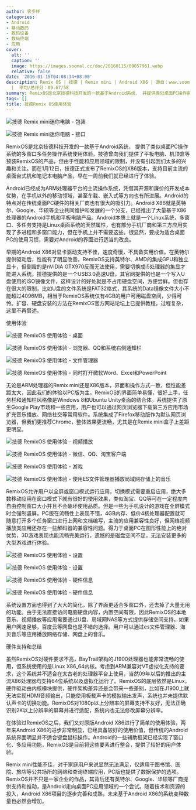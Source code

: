 ```yaml
---
author: 农步祥
categories:
- Android
- 移动数码
- 数码设备
- 数码终端
- 应用
cover:
  alt: ''
  caption: ''
  image: https://images.soomal.cc/doc/20160115/00057961.webp
  relative: false
date: '2016-01-15T04:08:34+08:00'
description: Remix OS | 技德 | Remix mini | Android X86 | 源自：www.soomal.com | 版权：原创
  |  平均/总评分：09.67/58
summary: RemixOS是北京技德科技开发的一款基于Android系统， 并提供类似桌面PC操作系统的多窗口多任务操作系统使用体验。而在1月12日，技德正式发布了RemixOS的X86版本，支持目前主流的桌面台式机和笔记本电脑产品，早在一周前我们就已经进行了体验。
tags: []
title: 技德Remix OS使用体验
---
```


![技德 Remix mini迷你电脑 - 包装](https://images.soomal.cc/doc/20151227/00057483_01.webp)



![技德 Remix mini迷你电脑 - 接口](https://images.soomal.cc/doc/20151227/00057487_01.webp)



RemixOS是北京技德科技开发的一款基于Android系统， 提供了类似桌面PC操作系统的多窗口多任务操作系统使用体验。技德曾向我们提供了平板电脑、机顶盒等预装RemixOS的产品，但由于性能和应用领域的限制，并没有引起我们太多的兴趣和关注。而在1月12日，技德正式发布了RemixOS的X86版本，支持目前主流的桌面台式机和笔记本电脑产品，早在一周前我们就已经进行了体验。



Android已经成为ARM处理器平台的主流操作系统，凭借其开源和廉价的开发成本优势，在手机以外的移动领域，甚至车载、嵌入式等方向也有所进展。Android的特点对在传统桌面PC硬件的相关厂商也有很大的吸引力。Android X86就是英特尔、Google、华硕等企业共同维护和发展的一个分支，已经推出了大量基于X86处理器的Android手机和平板电脑产品。Android本质上就是一个Linux系统，多窗口、多任务支持是Linux桌面系统的天然属性，也有部分手机厂商和第三方应用实现了多进程和多窗口能力，但在手机上并不需要这些。很显然，要成为适合桌面PC的使用习惯，需要对Android的界面进行适当的改良。



早期的Android X86对显卡驱动支持不佳，速度奇慢，不具备实用价值。在英特尔提供驱动后，性能有了明显改善。RemixOS支持英特尔、AMD的集成GPU和独立显卡，但倒霉的是nVIDIA GTX970反而无法使用，需要切换成i5处理器的集显才能进入系统。技德提供的是一个USB3.0高速U盘，其官网提供的也是一个写入U盘使用的ISO镜像文件，这样设计的好处就是不占用硬盘空间，方便尝鲜。但也存在很大的限制，比如U盘的文件系统是FAT32格式，其系统的Data镜像文件大小不能超过4096MB，相当于RemixOS系统仅有4GB的用户可用磁盘空间，少得可怜。扩容、硬盘安装的方法在RemixOS官方网站论坛上已提供教程，过程复杂，这里不再赘述。



使用体验



![技德 RemixOS 使用体验 - 桌面](https://images.soomal.cc/doc/20160115/00057949_01.webp)



![技德 RemixOS 使用体验 - 浏览器、QQ和系统右侧通知栏](https://images.soomal.cc/doc/20160115/00057950_01.webp)



![技德 RemixOS 使用体验 - 文件管理器](https://images.soomal.cc/doc/20160115/00057951_01.webp)



![技德 RemixOS 使用体验 - 同时打开微软Word、Excel和PowerPoint](https://images.soomal.cc/doc/20160115/00057952_01.webp)



无论是ARM处理器的Remix mini还是X86版本，界面和操作方式一致，但性能差距太大，因此我们的体验以PC版为主。RemixOS的界面简单易懂，很好上手，任务栏和通知栏风格像是Windows 8和Ubuntu Unity桌面的结合体。系统提供了原生Google Play市场和一些应用，用户也可以通过网页浏览器下载第三方应用市场扩充音乐播放、网络社交等常用软件。系统集成了Firefox移动版作为默认网页浏览器，但我们更推荐Chrome，整体效果更流畅，尤其是在Remix mini盒子上差距更明显。



![技德 RemixOS 使用体验 - 视频播放](https://images.soomal.cc/doc/20160115/00057953_01.webp)



![技德 RemixOS 使用体验 - 微信、QQ、淘宝客户端](https://images.soomal.cc/doc/20160115/00057954_01.webp)



![技德 RemixOS 使用体验 - 游戏](https://images.soomal.cc/doc/20160115/00057955_01.webp)



![技德 RemixOS 使用体验 - 使用ES文件管理器播放局域网存储上的音乐](https://images.soomal.cc/doc/20160115/00057956_01.webp)



RemixOS允许用户以全屏或窗口模式运行应用，切换模式需要重启应用，绝大多数移动应用在窗口模式下就有很好的使用效果，类似淘宝、QQ等可在一定程度内自由控制窗口大小并且不会破坏使用品质。但是一些为手机设计的游戏在全屏模式时会强制竖屏。PC版在流畅性上表现不错，4GB内存、低价4核处理器配置就可随意打开多个任务窗口进行上网和文档编写，主流的应用兼容性良好，但网络视频播放类应用还存在一些解码器的兼容性问题。得力于桌面PC在图形性能上的绝对优势，3D游戏表现也能流畅完美运行，遗憾的是磁盘空间不足，无法安装更多的大型游戏进行体验。



![技德 RemixOS 使用体验 - 设置](https://images.soomal.cc/doc/20160115/00057957_01.webp)



![技德 RemixOS 使用体验 - 设置](https://images.soomal.cc/doc/20160115/00057958_01.webp)



![技德 RemixOS 使用体验 - 硬件信息](https://images.soomal.cc/doc/20160115/00057959_01.webp)



![技德 RemixOS 使用体验 - 硬件信息](https://images.soomal.cc/doc/20160115/00057960_01.webp)



系统设置方面也得到了大大的简化，除了界面更适合多窗口外，还去掉了大量无用的功能。由于无法直接访问电脑硬盘内容，内置空间有限，因此RemixOS的本地音乐、视频播放等应用需要通过U盘、局域网NAS等方式提供存储空间支持，如果用户网速足够，百度云等网盘也是不错的选择。用户可以通过es文件管理器、海贝音乐等应用播放网络存储、网盘上的音乐。



硬件支持和总结



虽然RemixOS对硬件要求不高，BayTrail架构的J1900处理器也能非常流畅的使用，但系统使用的是Linux X86_64内核。考虑到ARM兼容对VT虚拟化支持的要求，这个系统并不适合在太古老的处理器平台上使用，当然09年以后的推出的主流X86处理器均支持64位系统以及虚拟化运行了。RemixOS的底层依然是Linux，硬件驱动由内核模块提供，硬件架构差异还是会带来一些差别，比如在J1900上就无法实现HDMI音频输出，只能使用板载声卡的模拟输出发声，系统也并未提供默认声卡的切换功能。RemixOS对1080p以上分辨率的屏幕支持不友好，无法正确识别2K以上分辨率的屏幕并进行适配，系统内也无法修改屏幕分辨率。



在体验过RemixOS之后，我们又对原版Android X86进行了简单的使用体验，两年来Android X86的进步非常明显，已经具备较好的使用价值，但传统的Android系统界面明显并不适合键盘鼠标操作。Android的一些辅助框架已经实现了窗口化、多应用功能，RemixOS是目前将这些要素进行整合，提供了较好的用户体验。



Remix mini性能不佳，对于家庭用户来说显然无法满足，仅适用于图书馆、医院、旅店等公共场所的网络和查询终端应用，PC版也提供了数据保护的选项。RemixOS并不只是一家企业的作品，其背后还有英特尔、Google、华硕等厂商提供支持和推动，是Android走向桌面PC应用领域的一个尝试。随着技术和资源的投入，Android X86项目的逐步完善和成熟，未来基于Android X86的系统变种数量也必然会增加。